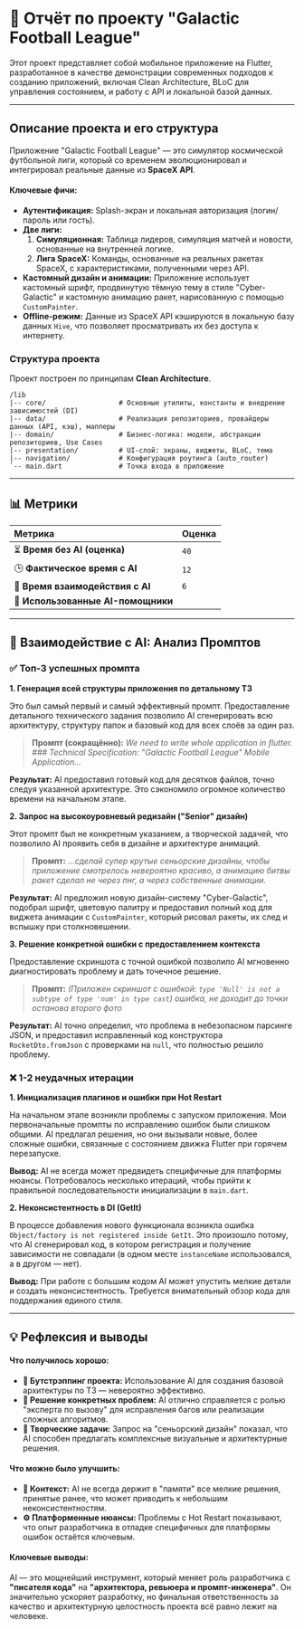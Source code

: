 # 🚀 Отчёт по проекту "Galactic Football League"

Этот проект представляет собой мобильное приложение на Flutter, разработанное в качестве демонстрации современных подходов к созданию приложений, включая Clean Architecture, BLoC для управления состоянием, и работу с API и локальной базой данных.

-----

## **Описание проекта и его структура**

Приложение "Galactic Football League" — это симулятор космической футбольной лиги, который со временем эволюционировал и интегрировал реальные данные из **SpaceX API**.

#### **Ключевые фичи:**

  * **Аутентификация:** Splash-экран и локальная авторизация (логин/пароль или гость).
  * **Две лиги:**
    1.  **Симуляционная:** Таблица лидеров, симуляция матчей и новости, основанные на внутренней логике.
    2.  **Лига SpaceX:** Команды, основанные на реальных ракетах SpaceX, с характеристиками, полученными через API.
  * **Кастомный дизайн и анимации:** Приложение использует кастомный шрифт, продвинутую тёмную тему в стиле "Cyber-Galactic" и кастомную анимацию ракет, нарисованную с помощью `CustomPainter`.
  * **Offline-режим:** Данные из SpaceX API кэшируются в локальную базу данных `Hive`, что позволяет просматривать их без доступа к интернету.

### **Структура проекта**

Проект построен по принципам **Clean Architecture**.

```
/lib
|-- core/                  # Основные утилиты, константы и внедрение зависимостей (DI)
|-- data/                  # Реализация репозиториев, провайдеры данных (API, кэш), мапперы
|-- domain/                # Бизнес-логика: модели, абстракции репозиториев, Use Cases
|-- presentation/          # UI-слой: экраны, виджеты, BLoC, тема
|-- navigation/            # Конфигурация роутинга (auto_router)
`-- main.dart              # Точка входа в приложение
```

-----

## **📊 Метрики**

| Метрика                                          | Оценка                                        |
| :----------------------------------------------- | :--------------------------------------------------- |
| ⏳ **Время без AI (оценка)** | `40`                              |
| 🕒 **Фактическое время с AI** | `12`                   |
| 🤖 **Время взаимодействия с AI** | `6`                   |
| 🧩 **Использованные AI-помощники** |  |

-----

## **🤖 Взаимодействие с AI: Анализ Промптов**

### ✅ **Топ-3 успешных промпта**

**1. Генерация всей структуры приложения по детальному ТЗ**

Это был самый первый и самый эффективный промпт. Предоставление детального технического задания позволило AI сгенерировать всю архитектуру, структуру папок и базовый код для всех слоёв за один раз.

> **Промпт (сокращённо):**
> *We need to write whole application in flutter. \#\#\# Technical Specification: "Galactic Football League" Mobile Application...*

**Результат:** AI предоставил готовый код для десятков файлов, точно следуя указанной архитектуре. Это сэкономило огромное количество времени на начальном этапе.

**2. Запрос на высокоуровневый редизайн ("Senior" дизайн)**

Этот промпт был не конкретным указанием, а творческой задачей, что позволило AI проявить себя в дизайне и архитектуре анимаций.

> **Промпт:**
> *...сделай супер крутые сеньорские дизайны, чтобы приложение смотрелось невероятно красиво, а анимацию битвы ракет сделал не через пнг, а через собственные анимации.*

**Результат:** AI предложил новую дизайн-систему "Cyber-Galactic", подобрал шрифт, цветовую палитру и предоставил полный код для виджета анимации с `CustomPainter`, который рисовал ракеты, их след и вспышку при столкновешении.

**3. Решение конкретной ошибки с предоставлением контекста**

Предоставление скриншота с точной ошибкой позволило AI мгновенно диагностировать проблему и дать точечное решение.

> **Промпт:**
> *(Приложен скриншот с ошибкой: `type 'Null' is not a subtype of type 'num' in type cast`)*
> *ошибка, не доходит до точки останова второго фото*

**Результат:** AI точно определил, что проблема в небезопасном парсинге JSON, и предоставил исправленный код конструктора `RocketDto.fromJson` с проверками на `null`, что полностью решило проблему.

### ❌ **1-2 неудачных итерации**

**1. Инициализация плагинов и ошибки при Hot Restart**

На начальном этапе возникли проблемы с запуском приложения. Мои первоначальные промпты по исправлению ошибок были слишком общими. AI предлагал решения, но они вызывали новые, более сложные ошибки, связанные с состоянием движка Flutter при горячем перезапуске.

**Вывод:** AI не всегда может предвидеть специфичные для платформы нюансы. Потребовалось несколько итераций, чтобы прийти к правильной последовательности инициализации в `main.dart`.

**2. Неконсистентность в DI (GetIt)**

В процессе добавления нового функционала возникла ошибка `Object/factory is not registered inside GetIt`. Это произошло потому, что AI сгенерировал код, в котором регистрация и получение зависимости не совпадали (в одном месте `instanceName` использовался, а в другом — нет).

**Вывод:** При работе с большим кодом AI может упустить мелкие детали и создать неконсистентность. Требуется внимательный обзор кода для поддержания единого стиля.

-----

## **💡 Рефлексия и выводы**

#### **Что получилось хорошо:**

  * **🚀 Бутстрэппинг проекта:** Использование AI для создания базовой архитектуры по ТЗ — невероятно эффективно.
  * **🎯 Решение конкретных проблем:** AI отлично справляется с ролью "эксперта по вызову" для исправления багов или реализации сложных алгоритмов.
  * **🎨 Творческие задачи:** Запрос на "сеньорский дизайн" показал, что AI способен предлагать комплексные визуальные и архитектурные решения.

#### **Что можно было улучшить:**

  * **🧠 Контекст:** AI не всегда держит в "памяти" все мелкие решения, принятые ранее, что может приводить к небольшим неконсистентностям.
  * **⚙️ Платформенные нюансы:** Проблемы с Hot Restart показывают, что опыт разработчика в отладке специфичных для платформы ошибок остаётся ключевым.

#### **Ключевые выводы:**

AI — это мощнейший инструмент, который меняет роль разработчика с **"писателя кода"** на **"архитектора, ревьюера и промпт-инженера"**. Он значительно ускоряет разработку, но финальная ответственность за качество и архитектурную целостность проекта всё равно лежит на человеке.